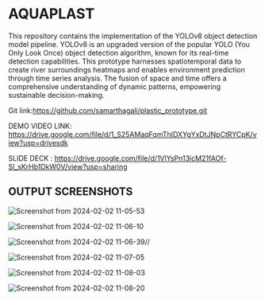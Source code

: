 # AQUAPLAST

This repository contains the implementation of the YOLOv8 object detection model pipeline. YOLOv8 is an upgraded version of the popular YOLO (You Only Look Once) object detection algorithm, known for its real-time detection capabilities.
This prototype harnesses spatiotemporal data to create river surroundings heatmaps and enables environment prediction through time series analysis. The fusion of space and time offers a comprehensive understanding of dynamic patterns, empowering sustainable decision-making.

Git link:https://github.com/samarthagali/plastic_prototype.git

DEMO VIDEO LINK: https://drive.google.com/file/d/1_S25AMaqFqmThIDXYgYxDtJNpCtRYCpK/view?usp=drivesdk 

SLIDE DECK : https://drive.google.com/file/d/1VlYsPn13icM21fAOf-Sl_sKrHb1DkW0V/view?usp=sharing


## OUTPUT SCREENSHOTS

![Screenshot from 2024-02-02 11-05-53](https://github.com/samarthagali/Aquaplast/assets/43489355/a32ed296-7b0e-4962-a439-d5b145dc2037)

![Screenshot from 2024-02-02 11-06-10](https://github.com/samarthagali/Aquaplast/assets/43489355/966e5b01-a1f2-4ccc-8209-61da9dc9179d)

![Screenshot from 2024-02-02 11-06-39](https://github.com/samarthagali/Aquaplast/assets/43489355/fb1ce2c5-34dc-4c5e-9d0d-fcade76d6de5)//

![Screenshot from 2024-02-02 11-07-05](https://github.com/samarthagali/Aquaplast/assets/43489355/3365901f-edae-4dbf-be32-1051941e93fb)

![Screenshot from 2024-02-02 11-08-03](https://github.com/samarthagali/Aquaplast/assets/43489355/4302ea2c-50df-451e-a11f-693cc75bf523)

![Screenshot from 2024-02-02 11-08-20](https://github.com/samarthagali/Aquaplast/assets/43489355/87cc03e2-f4ad-4998-af21-861455b20fa5)








